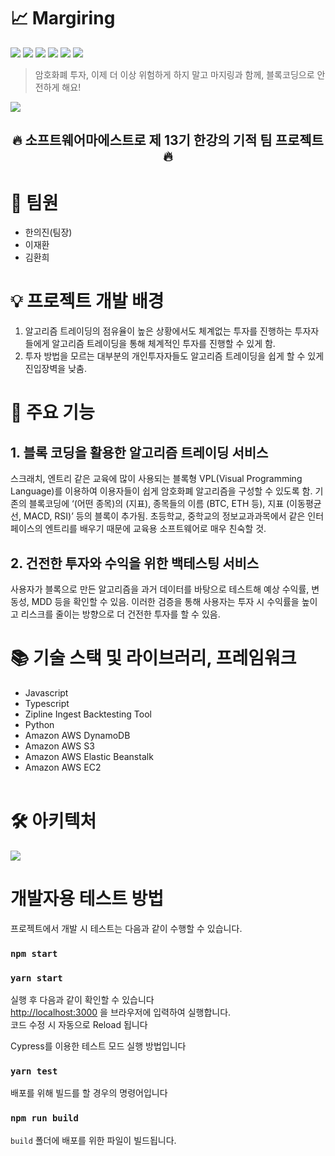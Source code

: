 # 📈 Margiring

<img src="https://img.shields.io/badge/Typescript-3178C6?style=for-the-badge&logo=Typescript&logoColor=white"> <img src="https://img.shields.io/badge/NestJS-E0234E?style=for-the-badge&logo=NestJS&logoColor=white"> <img src="https://img.shields.io/badge/Node.js-339933?style=for-the-badge&logo=Node.js&logoColor=white"> <img src="https://img.shields.io/badge/Python-3776AB?style=for-the-badge&logo=Python&logoColor=white"> <img src="https://img.shields.io/badge/DynamoDB-3776AB?style=for-the-badge&logo=Amazon DynamoDB&logoColor=white"> <img src="https://img.shields.io/badge/S3-569A31?style=for-the-badge&logo=Amazon S3&logoColor=white">

> 암호화폐 투자, 이제 더 이상 위험하게 하지 말고 마지링과 함께, 블록코딩으로 안전하게 해요!

<img src="https://s3.us-west-2.amazonaws.com/secure.notion-static.com/931ed5a3-39c3-4dcb-a33d-6ddc29ff141a/%E1%84%89%E1%85%B3%E1%84%8F%E1%85%B3%E1%84%85%E1%85%B5%E1%86%AB%E1%84%89%E1%85%A3%E1%86%BA_2022-11-17_%E1%84%8B%E1%85%A9%E1%84%8C%E1%85%A5%E1%86%AB_2.39.02.png?X-Amz-Algorithm=AWS4-HMAC-SHA256&X-Amz-Content-Sha256=UNSIGNED-PAYLOAD&X-Amz-Credential=AKIAT73L2G45EIPT3X45%2F20221125%2Fus-west-2%2Fs3%2Faws4_request&X-Amz-Date=20221125T094005Z&X-Amz-Expires=86400&X-Amz-Signature=999af19035ac11642f7718a7b2e338744826659d9c42411121d54d547d01f1ba&X-Amz-SignedHeaders=host&response-content-disposition=filename%3D%22%25E1%2584%2589%25E1%2585%25B3%25E1%2584%258F%25E1%2585%25B3%25E1%2584%2585%25E1%2585%25B5%25E1%2586%25AB%25E1%2584%2589%25E1%2585%25A3%25E1%2586%25BA%25202022-11-17%2520%25E1%2584%258B%25E1%2585%25A9%25E1%2584%258C%25E1%2585%25A5%25E1%2586%25AB%25202.39.02.png%22&x-id=GetObject">


## <p align="center"> 🔥 소프트웨어마에스트로 제 13기 한강의 기적 팀 프로젝트 🔥  </p>

# 👨‍ 팀원
* 한의진(팀장)
* 이재환
* 김환희

# 💡  프로젝트 개발 배경
1. 알고리즘 트레이딩의 점유율이 높은 상황에서도 체계없는 투자를 진행하는 투자자들에게 알고리즘 트레이딩을 통해 체계적인 투자를 진행할 수 있게 함.
2. 투자 방법을 모르는 대부분의 개인투자자들도 알고리즘 트레이딩을 쉽게 할 수 있게 진입장벽을 낮춤.

# 📝 주요 기능
## 1. 블록 코딩을 활용한 알고리즘 트레이딩 서비스
스크래치, 엔트리 같은 교육에 많이 사용되는 블록형 VPL(Visual Programming Language)를 이용하여 이용자들이 쉽게 암호화폐 알고리즘을 구성할 수 있도록 함. 기존의 블록코딩에 ‘(어떤 종목)의 (지표), 종목들의 이름 (BTC, ETH 등), 지표 (이동평균선, MACD, RSI)’ 등의 블록이 추가됨. 초등학교, 중학교의 정보교과과목에서 같은 인터페이스의 엔트리를 배우기 때문에 교육용 소프트웨어로 매우 친숙할 것.
## 2. 건전한 투자와 수익을 위한 백테스팅 서비스
사용자가 블록으로 만든 알고리즘을 과거 데이터를 바탕으로 테스트해 예상 수익률, 변동성, MDD 등을 확인할 수 있음. 이러한 검증을 통해 사용자는 투자 시 수익률을 높이고 리스크를 줄이는 방향으로 더 건전한 투자를 할 수 있음.

#  📚  기술 스택 및 라이브러리, 프레임워크
+ Javascript
+ Typescript
+ Zipline Ingest Backtesting Tool
+ Python
+ Amazon AWS DynamoDB
+ Amazon AWS S3
+ Amazon AWS Elastic Beanstalk
+ Amazon AWS EC2
<br><br>

#  🛠️  아키텍처
<img src="/uploads/f15aa47fa7c30cee88f33d4e72731aa6/아키텍처.png">

# 개발자용 테스트 방법

프로젝트에서 개발 시 테스트는 다음과 같이 수행할 수 있습니다.

### `npm start`
### `yarn start`

실행 후 다음과 같이 확인할 수 있습니다 \
[http://localhost:3000](http://localhost:3000) 을 브라우저에 입력하여 실행합니다. \
코드 수정 시 자동으로 Reload 됩니다  

Cypress를 이용한 테스트 모드 실행 방법입니다  
### `yarn test`

배포를 위해 빌드를 할 경우의 명령어입니다  
### `npm run build`

`build` 폴더에 배포를 위한 파일이 빌드됩니다.  
